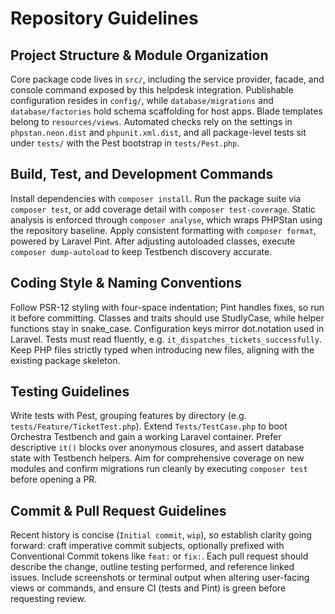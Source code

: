 # Repository Guidelines

## Project Structure & Module Organization
Core package code lives in `src/`, including the service provider, facade, and console command exposed by this helpdesk integration. Publishable configuration resides in `config/`, while `database/migrations` and `database/factories` hold schema scaffolding for host apps. Blade templates belong to `resources/views`. Automated checks rely on the settings in `phpstan.neon.dist` and `phpunit.xml.dist`, and all package-level tests sit under `tests/` with the Pest bootstrap in `tests/Pest.php`.

## Build, Test, and Development Commands
Install dependencies with `composer install`. Run the package suite via `composer test`, or add coverage detail with `composer test-coverage`. Static analysis is enforced through `composer analyse`, which wraps PHPStan using the repository baseline. Apply consistent formatting with `composer format`, powered by Laravel Pint. After adjusting autoloaded classes, execute `composer dump-autoload` to keep Testbench discovery accurate.

## Coding Style & Naming Conventions
Follow PSR-12 styling with four-space indentation; Pint handles fixes, so run it before committing. Classes and traits should use StudlyCase, while helper functions stay in snake_case. Configuration keys mirror dot.notation used in Laravel. Tests must read fluently, e.g. `it_dispatches_tickets_successfully`. Keep PHP files strictly typed when introducing new files, aligning with the existing package skeleton.

## Testing Guidelines
Write tests with Pest, grouping features by directory (e.g. `tests/Feature/TicketTest.php`). Extend `Tests/TestCase.php` to boot Orchestra Testbench and gain a working Laravel container. Prefer descriptive `it()` blocks over anonymous closures, and assert database state with Testbench helpers. Aim for comprehensive coverage on new modules and confirm migrations run cleanly by executing `composer test` before opening a PR.

## Commit & Pull Request Guidelines
Recent history is concise (`Initial commit`, `wip`), so establish clarity going forward: craft imperative commit subjects, optionally prefixed with Conventional Commit tokens like `feat:` or `fix:`. Each pull request should describe the change, outline testing performed, and reference linked issues. Include screenshots or terminal output when altering user-facing views or commands, and ensure CI (tests and Pint) is green before requesting review.
